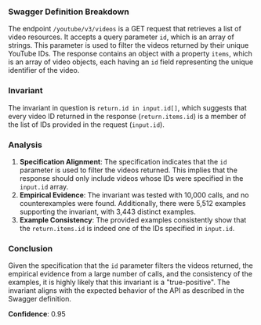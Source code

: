 ### Swagger Definition Breakdown
The endpoint `/youtube/v3/videos` is a GET request that retrieves a list of video resources. It accepts a query parameter `id`, which is an array of strings. This parameter is used to filter the videos returned by their unique YouTube IDs. The response contains an object with a property `items`, which is an array of video objects, each having an `id` field representing the unique identifier of the video.

### Invariant
The invariant in question is `return.id in input.id[]`, which suggests that every video ID returned in the response (`return.items.id`) is a member of the list of IDs provided in the request (`input.id`).

### Analysis
1. **Specification Alignment**: The specification indicates that the `id` parameter is used to filter the videos returned. This implies that the response should only include videos whose IDs were specified in the `input.id` array.
2. **Empirical Evidence**: The invariant was tested with 10,000 calls, and no counterexamples were found. Additionally, there were 5,512 examples supporting the invariant, with 3,443 distinct examples.
3. **Example Consistency**: The provided examples consistently show that the `return.items.id` is indeed one of the IDs specified in `input.id`.

### Conclusion
Given the specification that the `id` parameter filters the videos returned, the empirical evidence from a large number of calls, and the consistency of the examples, it is highly likely that this invariant is a "true-positive". The invariant aligns with the expected behavior of the API as described in the Swagger definition.

**Confidence**: 0.95
